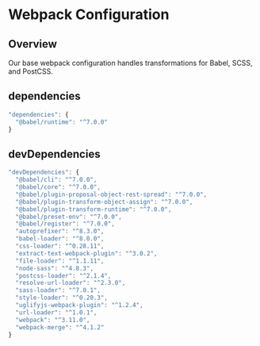 # Webpack Configuration

## Overview
Our base webpack configuration handles transformations for Babel, SCSS, and PostCSS.

## dependencies
```js
"dependencies": {
  "@babel/runtime": "^7.0.0"
}
```

## devDependencies
```js
"devDependencies": {
  "@babel/cli": "^7.0.0",
  "@babel/core": "^7.0.0",
  "@babel/plugin-proposal-object-rest-spread": "^7.0.0",
  "@babel/plugin-transform-object-assign": "^7.0.0",
  "@babel/plugin-transform-runtime": "^7.0.0",
  "@babel/preset-env": "^7.0.0",
  "@babel/register": "^7.0.0",
  "autoprefixer": "^8.3.0",
  "babel-loader": "^8.0.0",
  "css-loader": "^0.28.11",
  "extract-text-webpack-plugin": "^3.0.2",
  "file-loader": "^1.1.11",
  "node-sass": "^4.8.3",
  "postcss-loader": "^2.1.4",
  "resolve-url-loader": "^2.3.0",
  "sass-loader": "^7.0.1",
  "style-loader": "^0.20.3",
  "uglifyjs-webpack-plugin": "^1.2.4",
  "url-loader": "^1.0.1",
  "webpack": "^3.11.0",
  "webpack-merge": "^4.1.2"
}
```

